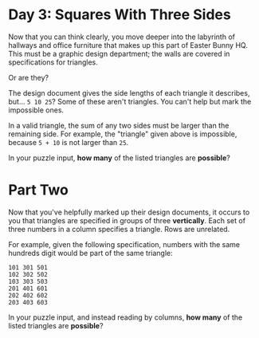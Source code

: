 # Day 3: Squares With Three Sides
Now that you can think clearly, you move deeper into the labyrinth of hallways and office furniture that makes up this 
part of Easter Bunny HQ. This must be a graphic design department; the walls are covered in specifications for 
triangles.

Or are they?

The design document gives the side lengths of each triangle it describes, but... `5 10 25`? Some of these aren't 
triangles. You can't help but mark the impossible ones.

In a valid triangle, the sum of any two sides must be larger than the remaining side. For example, the "triangle" 
given above is impossible, because `5 + 10` is not larger than `25`.

In your puzzle input, **how many** of the listed triangles are **possible**?

# Part Two
Now that you've helpfully marked up their design documents, it occurs to you that triangles are specified in groups of 
three **vertically**. Each set of three numbers in a column specifies a triangle. Rows are unrelated.

For example, given the following specification, numbers with the same hundreds digit would be part of the same triangle:
```
101 301 501
102 302 502
103 303 503
201 401 601
202 402 602
203 403 603
```
In your puzzle input, and instead reading by columns, **how many** of the listed triangles are **possible**?
